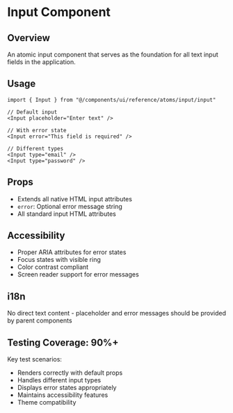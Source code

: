 
# Input Component

## Overview
An atomic input component that serves as the foundation for all text input fields in the application.

## Usage
```tsx
import { Input } from "@/components/ui/reference/atoms/input/input"

// Default input
<Input placeholder="Enter text" />

// With error state
<Input error="This field is required" />

// Different types
<Input type="email" />
<Input type="password" />
```

## Props
- Extends all native HTML input attributes
- `error`: Optional error message string
- All standard input HTML attributes

## Accessibility
- Proper ARIA attributes for error states
- Focus states with visible ring
- Color contrast compliant
- Screen reader support for error messages

## i18n
No direct text content - placeholder and error messages should be provided by parent components

## Testing Coverage: 90%+
Key test scenarios:
- Renders correctly with default props
- Handles different input types
- Displays error states appropriately
- Maintains accessibility features
- Theme compatibility
